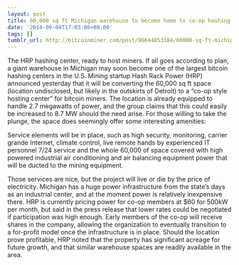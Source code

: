 ```yaml
---
layout: post
title: 60,000 sq ft Michigan warehouse to become home to co-op hashing center
date: '2014-09-04T17:03:06+08:00'
tags: []
tumblr_url: http://bitcoinminer.com/post/96644853384/60000-sq-ft-michigan-warehouse-to-become-home-to
---
```



The HRP hashing center, ready to host miners.
If all goes according to plan, a giant warehouse in Michigan may soon become one of the largest bitcoin hashing centers in the U.S. Mining startup Hash Rack Power (HRP) announced yesterday that it will be converting the 60,000 sq ft space (location undisclosed, but likely in the outskirts of Detroit) to a “co-op style hosting center” for bitcoin miners. The location is already equipped to handle 2.7 megawatts of power, and the group claims that this could easily be increased to 8.7 MW should the need arise.
For those willing to take the plunge, the space does seemingly offer some interesting amenities:

Service elements will be in place, such as high security, monitoring, carrier grande Internet, climate control, live remote hands by experienced IT personnel 7/24 service and the whole 60,000 of space covered with high powered industrial air conditioning and air balancing equipment power that will be ducted to the mining equipment.

Those services are nice, but the project will live or die by the price of electricity. Michigan has a huge power infrastructure from the state’s days as an industrial center, and at the moment power is relatively inexpensive there. HRP is currently pricing power for co-op members at $60 for 500kW per month, but said in the press release that lower rates could be negotiated if participation was high enough.
Early members of the co-op will receive shares in the company, allowing the organization to eventually transition to a for-profit model once the infrastructure is in place. Should the location prove profitable, HRP noted that the property has significant acreage for future growth, and that similar warehouse spaces are readily available in the area.
